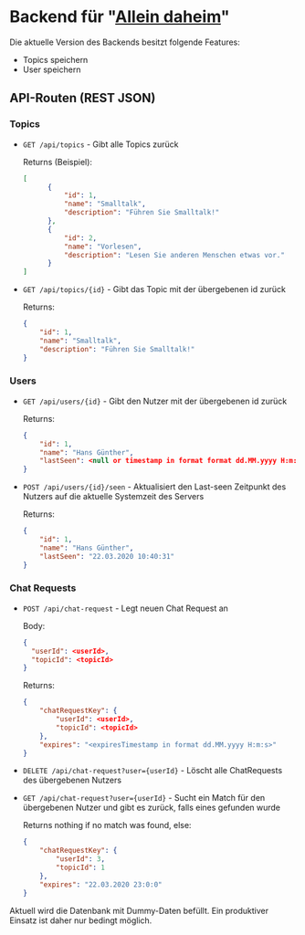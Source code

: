 # Backend für "[Allein daheim](https://github.com/Kailijan/allein-daheim)"

Die aktuelle Version des Backends besitzt folgende Features:

- Topics speichern
- User speichern

## API-Routen (REST JSON)

### Topics

- `GET /api/topics` - Gibt alle Topics zurück
    
    Returns (Beispiel):
    ```json
    [
          {
              "id": 1,
              "name": "Smalltalk",
              "description": "Führen Sie Smalltalk!"
          },
          {
              "id": 2,
              "name": "Vorlesen",
              "description": "Lesen Sie anderen Menschen etwas vor."
          }
    ]
    ```
    
- `GET /api/topics/{id}` - Gibt das Topic mit der übergebenen id zurück

    Returns:
    ```json
    {
        "id": 1,
        "name": "Smalltalk",
        "description": "Führen Sie Smalltalk!"
    }
    ```

### Users

- `GET /api/users/{id}` - Gibt den Nutzer mit der übergebenen id zurück
    
    Returns:
    ```json
    {
        "id": 1,
        "name": "Hans Günther",
        "lastSeen": <null or timestamp in format format dd.MM.yyyy H:m:s>
    }
    ```
    
- `POST /api/users/{id}/seen` - Aktualisiert den Last-seen Zeitpunkt des Nutzers auf die aktuelle Systemzeit des Servers

    Returns:
    ```json
    {
        "id": 1,
        "name": "Hans Günther",
        "lastSeen": "22.03.2020 10:40:31"
    }
    ```

### Chat Requests

- `POST /api/chat-request` - Legt neuen Chat Request an
    
    Body:
    ```json
    {
      "userId": <userId>,
      "topicId": <topicId>
    }
    ```
    
    Returns:
    ```json
    {
        "chatRequestKey": {
            "userId": <userId>,
            "topicId": <topicId>
        },
        "expires": "<expiresTimestamp in format dd.MM.yyyy H:m:s>"
    }
    ```

- `DELETE /api/chat-request?user={userId}` - Löscht alle ChatRequests des übergebenen Nutzers
- `GET /api/chat-request?user={userId}` - Sucht ein Match für den übergebenen Nutzer und gibt es zurück, falls eines gefunden wurde

    Returns nothing if no match was found, else:
    ```json
    {
        "chatRequestKey": {
            "userId": 3,
            "topicId": 1
        },
        "expires": "22.03.2020 23:0:0"
    }
    ```

Aktuell wird die Datenbank mit Dummy-Daten befüllt.
Ein produktiver Einsatz ist daher nur bedingt möglich.